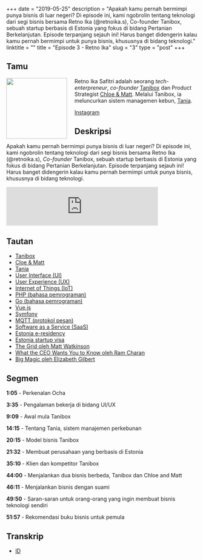 +++
date = "2019-05-25"
description = "Apakah kamu pernah bermimpi punya bisnis di luar negeri? Di episode ini, kami ngobrolin tentang teknologi dari segi bisnis bersama Retno Ika (@retnoika.s), Co-founder Tanibox, sebuah startup berbasis di Estonia yang fokus di bidang Pertanian Berkelanjutan. Episode terpanjang sejauh ini! Harus banget didengerin kalau kamu pernah bermimpi untuk punya bisnis, khususnya di bidang teknologi."
linktitle = ""
title = "Episode 3 - Retno Ika"
slug = "3"
type = "post"
+++

## Tamu
<img style="float: left; width: 160px; margin-right: 20px;" src="/img/ep3.jpg">

Retno Ika Safitri adalah seorang *tech-enterpreneur*, *co-founder* [Tanibox](https://tanibox.com/) dan Product Strategist [Chloe & Matt](https://chloematt.com/). Melalui Tanibox, ia meluncurkan sistem managemen kebun, [Tania](https://github.com/Tanibox/tania-core).

[Instagram](https://www.instagram.com/retnoika.s/)

## Deskripsi 
Apakah kamu pernah bermimpi punya bisnis di luar negeri? Di episode ini, kami ngobrolin tentang teknologi dari segi bisnis bersama Retno Ika (@retnoika.s), *Co-founder* Tanibox, sebuah startup berbasis di Estonia yang fokus di bidang Pertanian Berkelanjutan. Episode terpanjang sejauh ini! Harus banget didengerin kalau kamu pernah bermimpi untuk punya bisnis, khususnya di bidang teknologi. 

<iframe src="https://anchor.fm/kartini-teknologi/embed/episodes/Episode-3---Bisnis-Pertanian-Berkelanjutan-bersama-Retno-Ika-e450fg" height="102px" width="400px" frameborder="0" scrolling="no"></iframe>

## Tautan
- [Tanibox](https://tanibox.com/)
- [Cloe & Matt](https://chloematt.com/)
- [Tania](https://github.com/Tanibox/tania-core)
- [User Interface (UI)](https://en.wikipedia.org/wiki/User_interface)
- [User Experience (UX)](https://www.nngroup.com/articles/definition-user-experience/)
- [Internet of Things (IoT)](https://www.wired.co.uk/article/internet-of-things-what-is-explained-iot)
- [PHP (bahasa pemrograman)](https://php.net/)
- [Go (bahasa pemrograman)](https://golang.org/)
- [Vue.js](https://vuejs.org/)
- [Symfony](https://symfony.com/)
- [MQTT (protokol pesan)](http://mqtt.org/)
- [Software as a Service (SaaS)](https://en.wikipedia.org/wiki/Software_as_a_service)
- [Estonia e-residency](https://e-estonia.com/solutions/e-identity/e-residency/)
- [Estonia startup visa](https://www.startupestonia.ee/)
- [The Grid oleh Matt Watkinson](https://www.amazon.com/Grid-Decision-Making-Every-Business-Including/dp/1847941877)
- [What the CEO Wants You to Know oleh Ram Charan](https://www.amazon.com/What-CEO-Wants-You-Know/dp/0609608398)
- [Big Magic oleh Elizabeth Gilbert](https://www.amazon.com/Big-Magic-Creative-Living-Beyond/dp/1594634726)

## Segmen
**1:05** - Perkenalan Ocha

**3:35** - Pengalaman bekerja di bidang UI/UX

**9:09** - Awal mula Tanibox

**14:15** - Tentang Tania, sistem manajemen perkebunan

**20:15** - Model bisnis Tanibox

**21:32** - Membuat perusahaan yang berbasis di Estonia

**35:10** - Klien dan kompetitor Tanibox

**44:00** - Menjalankan dua bisnis berbeda, Tanibox dan Chloe and Matt

**46:11** - Menjalankan bisnis dengan suami

**49:50** - Saran-saran untuk orang-orang yang ingin membuat bisnis teknologi sendiri

**51:57** - Rekomendasi buku bisnis untuk pemula


## Transkrip
- [ID](transcript)